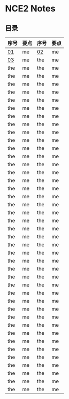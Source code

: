 # **NCE2 Notes**  
## **目录**  

| 序号 | 要点 | 序号 | 要点 |
| --- | --- | --- | --- |
| [01](https://github.com/moodHappy/HelloWorld/blob/master/NCE%20notes%20md%2FNCE%20Note2%2F01.md) | me | [02](https://github.com/moodHappy/HelloWorld/blob/master/NCE%20notes%20md%2FNCE%20Note2%2F02.md) | me |
| [03](https://github.com/moodHappy/HelloWorld/blob/master/NCE%20notes%20md%2FNCE%20Note2%2F03.md) | me | the | me |
| the | me | the | me |
| the | me | the | me |
| the | me | the | me |
| the | me | the | me |
| the | me | the | me |
| the | me | the | me |
| the | me | the | me |
| the | me | the | me |
| the | me | the | me |
| the | me | the | me |
| the | me | the | me | 
| the | me | the | me |
| the | me | the | me |
| the | me | the | me |
| the | me | the | me |
| the | me | the | me | 
| the | me | the | me |
| the | me | the | me |
| the | me | the | me |
| the | me | the | me |
| the | me | the | me | 
| the | me | the | me |
| the | me | the | me |
| the | me | the | me |
| the | me | the | me |
| the | me | the | me | 
| the | me | the | me |
| the | me | the | me |
| the | me | the | me |
| the | me | the | me |
| the | me | the | me | 
| the | me | the | me |
| the | me | the | me |
| the | me | the | me |
| the | me | the | me |
| the | me | the | me | 
| the | me | the | me |
| the | me | the | me |
| the | me | the | me |
| the | me | the | me |
| the | me | the | me |